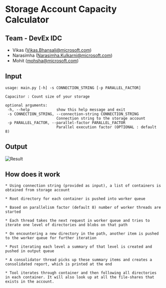 # Storage Account Capacity Calculator

## Team - DevEx IDC
 - Vikas (Vikas.Bhansali@microsoft.com)
 - Narasimha (Narasimha.Kulkarni@microsoft.com)
 - Mohit (mohsha@microsoft.com)
 
 ## Input
 ```
usage: main.py [-h] -s CONNECTION_STRING [-p PARALLEL_FACTOR]

Capacitor : Count size of your storage

optional arguments:
  -h, --help            show this help message and exit
  -s CONNECTION_STRING, --connection-string CONNECTION_STRING
                        Connection string to the storage account
  -p PARALLEL_FACTOR, --parallel-factor PARALLEL_FACTOR
                        Parallel execution factor (OPTIONAL : default 8)
```

 ## Output 
 
 ![Result](https://github.com/mohsha-msft/xstorehackathon/blob/devex-idc/capacity-problem/capacity-problem/output.png?raw=true)


 ## How does it work 
    * Using connection string (provided as input), a list of containers is obtained from storage account

    * Root directory for each container is pushed into worker queue

    * Based on parallelism factor (default 8) number of worker threads are started

    * Each thread takes the next request in worker queue and tries to iterate one level of directories and blobs on that path

    * On encountering a new directory in the path, another item is pushed to the worker queue for further iteration

    * Post iterating each level a summary of that level is created and pushed in output queue

    * A consolidator thread picks up these summary items and creates a consolidated report, which is printed at the end

    * Tool iterates through container and then following all directories in each container. It will also look up at all the file-shares that exists in the account.

 